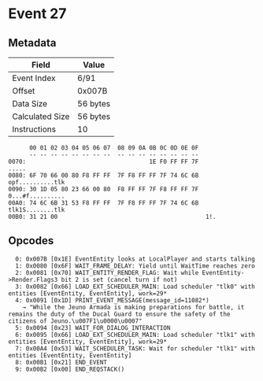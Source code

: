 # Event 27

## Metadata

| Field           | Value    |
|-----------------|----------|
| Event Index     | 6/91     |
| Offset          | 0x007B   |
| Data Size       | 56 bytes |
| Calculated Size | 56 bytes |
| Instructions    | 10       |

```
      00 01 02 03 04 05 06 07  08 09 0A 0B 0C 0D 0E 0F
      -- -- -- -- -- -- -- --  -- -- -- -- -- -- -- --
0070:                                   1E F0 FF FF 7F             .....
0080: 6F 70 66 00 80 F8 FF FF  7F F8 FF FF 7F 74 6C 6B  opf..........tlk
0090: 30 1D 05 80 23 66 00 80  F8 FF FF 7F F8 FF FF 7F  0...#f..........
00A0: 74 6C 6B 31 53 F8 FF FF  7F F8 FF FF 7F 74 6C 6B  tlk1S........tlk
00B0: 31 21 00                                          1!.             
```

## Opcodes

```
  0: 0x007B [0x1E] EventEntity looks at LocalPlayer and starts talking
  1: 0x0080 [0x6F] WAIT_FRAME_DELAY: Yield until WaitTime reaches zero
  2: 0x0081 [0x70] WAIT_ENTITY_RENDER_FLAG: Wait while EventEntity->Render.Flags3 bit 2 is set (cancel turn if not)
  3: 0x0082 [0x66] LOAD_EXT_SCHEDULER_MAIN: Load scheduler "tlk0" with entities [EventEntity, EventEntity], work=29*
  4: 0x0091 [0x1D] PRINT_EVENT_MESSAGE(message_id=11082*)
    → "While the Jeuno Armada is making preparations for battle, it remains the duty of the Ducal Guard to ensure the safety of the citizens of Jeuno.\u007F1\u0000\u0007"
  5: 0x0094 [0x23] WAIT_FOR_DIALOG_INTERACTION
  6: 0x0095 [0x66] LOAD_EXT_SCHEDULER_MAIN: Load scheduler "tlk1" with entities [EventEntity, EventEntity], work=29*
  7: 0x00A4 [0x53] WAIT_SCHEDULER_TASK: Wait for scheduler "tlk1" with entities [EventEntity, EventEntity]
  8: 0x00B1 [0x21] END_EVENT
  9: 0x00B2 [0x00] END_REQSTACK()
```

